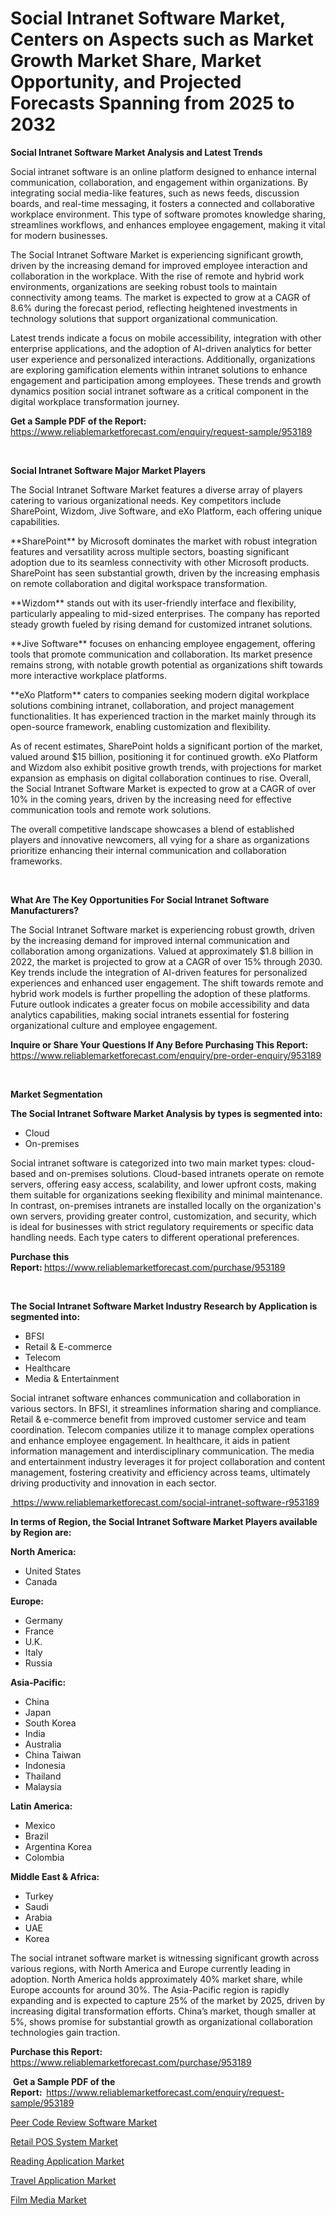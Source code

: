 <p><h1>Social Intranet Software Market, Centers on Aspects such as Market Growth Market Share, Market Opportunity, and Projected Forecasts Spanning from 2025 to 2032</h1></p><p><strong>Social Intranet Software Market Analysis and Latest Trends</strong></p>
<p><p>Social intranet software is an online platform designed to enhance internal communication, collaboration, and engagement within organizations. By integrating social media-like features, such as news feeds, discussion boards, and real-time messaging, it fosters a connected and collaborative workplace environment. This type of software promotes knowledge sharing, streamlines workflows, and enhances employee engagement, making it vital for modern businesses.</p><p>The Social Intranet Software Market is experiencing significant growth, driven by the increasing demand for improved employee interaction and collaboration in the workplace. With the rise of remote and hybrid work environments, organizations are seeking robust tools to maintain connectivity among teams. The market is expected to grow at a CAGR of 8.6% during the forecast period, reflecting heightened investments in technology solutions that support organizational communication.</p><p>Latest trends indicate a focus on mobile accessibility, integration with other enterprise applications, and the adoption of AI-driven analytics for better user experience and personalized interactions. Additionally, organizations are exploring gamification elements within intranet solutions to enhance engagement and participation among employees. These trends and growth dynamics position social intranet software as a critical component in the digital workplace transformation journey.</p></p>
<p><strong>Get a Sample PDF of the Report:&nbsp;</strong> <a href="https://www.reliablemarketforecast.com/enquiry/request-sample/953189?utm_campaign=1108&utm_medium=2&utm_source=Github&utm_content=ia&utm_term=07032025&utm_id=social-intranet-software">https://www.reliablemarketforecast.com/enquiry/request-sample/953189</a></p>
<p>&nbsp;</p>
<p><strong>Social Intranet Software Major Market Players</strong></p>
<p><p>The Social Intranet Software Market features a diverse array of players catering to various organizational needs. Key competitors include SharePoint, Wizdom, Jive Software, and eXo Platform, each offering unique capabilities.</p><p>**SharePoint** by Microsoft dominates the market with robust integration features and versatility across multiple sectors, boasting significant adoption due to its seamless connectivity with other Microsoft products. SharePoint has seen substantial growth, driven by the increasing emphasis on remote collaboration and digital workspace transformation.</p><p>**Wizdom** stands out with its user-friendly interface and flexibility, particularly appealing to mid-sized enterprises. The company has reported steady growth fueled by rising demand for customized intranet solutions. </p><p>**Jive Software** focuses on enhancing employee engagement, offering tools that promote communication and collaboration. Its market presence remains strong, with notable growth potential as organizations shift towards more interactive workplace platforms.</p><p>**eXo Platform** caters to companies seeking modern digital workplace solutions combining intranet, collaboration, and project management functionalities. It has experienced traction in the market mainly through its open-source framework, enabling customization and flexibility.</p><p>As of recent estimates, SharePoint holds a significant portion of the market, valued around $15 billion, positioning it for continued growth. eXo Platform and Wizdom also exhibit positive growth trends, with projections for market expansion as emphasis on digital collaboration continues to rise. Overall, the Social Intranet Software Market is expected to grow at a CAGR of over 10% in the coming years, driven by the increasing need for effective communication tools and remote work solutions. </p><p>The overall competitive landscape showcases a blend of established players and innovative newcomers, all vying for a share as organizations prioritize enhancing their internal communication and collaboration frameworks.</p></p>
<p>&nbsp;</p>
<p><strong>What Are The Key Opportunities For Social Intranet Software Manufacturers?</strong></p>
<p><p>The Social Intranet Software market is experiencing robust growth, driven by the increasing demand for improved internal communication and collaboration among organizations. Valued at approximately $1.8 billion in 2022, the market is projected to grow at a CAGR of over 15% through 2030. Key trends include the integration of AI-driven features for personalized experiences and enhanced user engagement. The shift towards remote and hybrid work models is further propelling the adoption of these platforms. Future outlook indicates a greater focus on mobile accessibility and data analytics capabilities, making social intranets essential for fostering organizational culture and employee engagement.</p></p>
<p><strong>Inquire or Share Your Questions If Any Before Purchasing This Report:</strong> <a href="https://www.reliablemarketforecast.com/enquiry/pre-order-enquiry/953189?utm_campaign=1108&utm_medium=2&utm_source=Github&utm_content=ia&utm_term=07032025&utm_id=social-intranet-software">https://www.reliablemarketforecast.com/enquiry/pre-order-enquiry/953189</a></p>
<p>&nbsp;</p>
<p><strong>Market Segmentation</strong></p>
<p><strong>The Social Intranet Software Market Analysis by types is segmented into:</strong></p>
<p><ul><li>Cloud</li><li>On-premises</li></ul></p>
<p><p>Social intranet software is categorized into two main market types: cloud-based and on-premises solutions. Cloud-based intranets operate on remote servers, offering easy access, scalability, and lower upfront costs, making them suitable for organizations seeking flexibility and minimal maintenance. In contrast, on-premises intranets are installed locally on the organization's own servers, providing greater control, customization, and security, which is ideal for businesses with strict regulatory requirements or specific data handling needs. Each type caters to different operational preferences.</p></p>
<p><strong>Purchase this Report:&nbsp;</strong><a href="https://www.reliablemarketforecast.com/purchase/953189?utm_campaign=1108&utm_medium=2&utm_source=Github&utm_content=ia&utm_term=07032025&utm_id=social-intranet-software">https://www.reliablemarketforecast.com/purchase/953189</a></p>
<p>&nbsp;</p>
<p><strong>The Social Intranet Software Market Industry Research by Application is segmented into:</strong></p>
<p><ul><li>BFSI</li><li>Retail & E-commerce</li><li>Telecom</li><li>Healthcare</li><li>Media & Entertainment</li></ul></p>
<p><p>Social intranet software enhances communication and collaboration in various sectors. In BFSI, it streamlines information sharing and compliance. Retail & e-commerce benefit from improved customer service and team coordination. Telecom companies utilize it to manage complex operations and enhance employee engagement. In healthcare, it aids in patient information management and interdisciplinary communication. The media and entertainment industry leverages it for project collaboration and content management, fostering creativity and efficiency across teams, ultimately driving productivity and innovation in each sector.</p></p>
<p><a href="https://www.reliablemarketforecast.com/social-intranet-software-r953189?utm_campaign=1108&utm_medium=2&utm_source=Github&utm_content=ia&utm_term=07032025&utm_id=social-intranet-software">&nbsp;https://www.reliablemarketforecast.com/social-intranet-software-r953189</a></p>
<p><strong>In terms of Region, the Social Intranet Software Market Players available by Region are:</strong></p>
<p>
    <p> <strong> North America: </strong>
        <ul>
            <li>United States</li>
            <li>Canada</li>
        </ul>
        </p> 
    <p> <strong> Europe: </strong>
        <ul>
            <li>Germany</li>
            <li>France</li>
            <li>U.K.</li>
            <li>Italy</li>
            <li>Russia</li>
        </ul>
        </p> 
    <p> <strong> Asia-Pacific: </strong>
        <ul>
            <li>China</li>
            <li>Japan</li>
            <li>South Korea</li>
            <li>India</li>
            <li>Australia</li>
            <li>China Taiwan</li>
            <li>Indonesia</li>
            <li>Thailand</li>
            <li>Malaysia</li>
        </ul>
        </p> 
    <p> <strong> Latin America: </strong>
        <ul>
            <li>Mexico</li>
            <li>Brazil</li>
            <li>Argentina Korea</li>
            <li>Colombia</li>
        </ul>
        </p> 
    <p> <strong> Middle East & Africa: </strong>
        <ul>
            <li>Turkey</li>
            <li>Saudi</li>
            <li>Arabia</li>
            <li>UAE</li>
            <li>Korea</li>
        </ul>
    </p>
    </p>
<p><p>The social intranet software market is witnessing significant growth across various regions, with North America and Europe currently leading in adoption. North America holds approximately 40% market share, while Europe accounts for around 30%. The Asia-Pacific region is rapidly expanding and is expected to capture 25% of the market by 2025, driven by increasing digital transformation efforts. China’s market, though smaller at 5%, shows promise for substantial growth as organizational collaboration technologies gain traction.</p></p>
<p><strong>Purchase this Report: </strong><a href="https://www.reliablemarketforecast.com/purchase/953189?utm_campaign=1108&utm_medium=2&utm_source=Github&utm_content=ia&utm_term=07032025&utm_id=social-intranet-software">https://www.reliablemarketforecast.com/purchase/953189</a></p>
<p>&nbsp;<strong>Get a Sample PDF of the Report:&nbsp;&nbsp;</strong><a href="https://www.reliablemarketforecast.com/enquiry/request-sample/953189?utm_campaign=1108&utm_medium=2&utm_source=Github&utm_content=ia&utm_term=07032025&utm_id=social-intranet-software">https://www.reliablemarketforecast.com/enquiry/request-sample/953189</a></p>
<p><strong></strong></p>
<p><p><a href="https://github.com/nedzazollo74/Market-Research-Report-List-1/blob/main/peer-code-review-software-market.md?utm_campaign=1108&utm_medium=2&utm_source=Github&utm_content=ia&utm_term=07032025&utm_id=social-intranet-software">Peer Code Review Software Market</a></p><p><a href="https://github.com/bredevasil2q/Market-Research-Report-List-1/blob/main/retail-pos-system-market.md?utm_campaign=1108&utm_medium=2&utm_source=Github&utm_content=ia&utm_term=07032025&utm_id=social-intranet-software">Retail POS System Market</a></p><p><a href="https://github.com/evraltandre36/Market-Research-Report-List-1/blob/main/reading-application-market.md?utm_campaign=1108&utm_medium=2&utm_source=Github&utm_content=ia&utm_term=07032025&utm_id=social-intranet-software">Reading Application Market</a></p><p><a href="https://github.com/hoppeellia6b/Market-Research-Report-List-1/blob/main/travel-application-market.md?utm_campaign=1108&utm_medium=2&utm_source=Github&utm_content=ia&utm_term=07032025&utm_id=social-intranet-software">Travel Application Market</a></p><p><a href="https://github.com/kleyderoomes/Market-Research-Report-List-1/blob/main/film-media-market.md?utm_campaign=1108&utm_medium=2&utm_source=Github&utm_content=ia&utm_term=07032025&utm_id=social-intranet-software">Film Media Market</a></p></p>